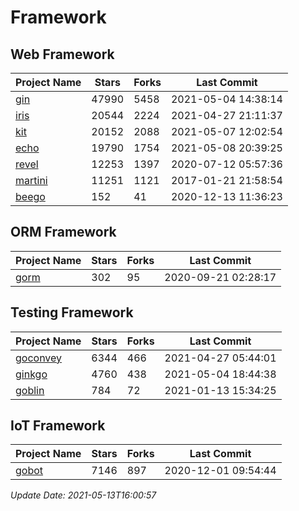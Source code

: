 # Framework

## Web Framework
| Project Name | Stars | Forks | Last Commit |
| ------------ | ----- | ----- | ----------- |
| [gin](https://github.com/gin-gonic/gin) | 47990 | 5458 | 2021-05-04 14:38:14 |
| [iris](https://github.com/kataras/iris) | 20544 | 2224 | 2021-04-27 21:11:37 |
| [kit](https://github.com/go-kit/kit) | 20152 | 2088 | 2021-05-07 12:02:54 |
| [echo](https://github.com/labstack/echo) | 19790 | 1754 | 2021-05-08 20:39:25 |
| [revel](https://github.com/revel/revel) | 12253 | 1397 | 2020-07-12 05:57:36 |
| [martini](https://github.com/go-martini/martini) | 11251 | 1121 | 2017-01-21 21:58:54 |
| [beego](https://github.com/astaxie/beego) | 152 | 41 | 2020-12-13 11:36:23 |

## ORM Framework
| Project Name | Stars | Forks | Last Commit |
| ------------ | ----- | ----- | ----------- |
| [gorm](https://github.com/jinzhu/gorm) | 302 | 95 | 2020-09-21 02:28:17 |

## Testing Framework
| Project Name | Stars | Forks | Last Commit |
| ------------ | ----- | ----- | ----------- |
| [goconvey](https://github.com/smartystreets/goconvey) | 6344 | 466 | 2021-04-27 05:44:01 |
| [ginkgo](https://github.com/onsi/ginkgo) | 4760 | 438 | 2021-05-04 18:44:38 |
| [goblin](https://github.com/franela/goblin) | 784 | 72 | 2021-01-13 15:34:25 |

## IoT Framework
| Project Name | Stars | Forks | Last Commit |
| ------------ | ----- | ----- | ----------- |
| [gobot](https://github.com/hybridgroup/gobot) | 7146 | 897 | 2020-12-01 09:54:44 |

*Update Date: 2021-05-13T16:00:57*